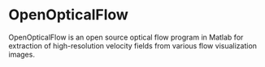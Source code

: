 # OpenOpticalFlow
OpenOpticalFlow is an open source optical flow program in Matlab for extraction of high-resolution velocity fields from various flow visualization images.  
